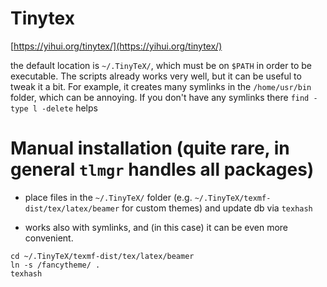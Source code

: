 # Tinytex

[https://yihui.org/tinytex/](https://yihui.org/tinytex/)

the default location is `~/.TinyTeX/`, which must be on `$PATH` in order to be executable.
The scripts already works very well, but it can be useful to tweak it a bit.
For example, it creates many symlinks in the `/home/usr/bin` folder, which can be annoying.
If you don't have any symlinks there `find -type l -delete` helps

# Manual installation (quite rare, in general `tlmgr` handles all packages)

- place files in the `~/.TinyTeX/` folder (e.g. `~/.TinyTeX/texmf-dist/tex/latex/beamer` for custom themes) and update db via `texhash`

- works also with symlinks, and (in this case) it can be even more convenient.

```
cd ~/.TinyTeX/texmf-dist/tex/latex/beamer
ln -s /fancytheme/ .
texhash
```
